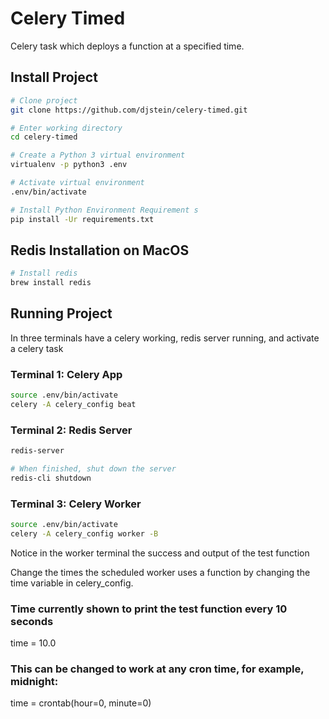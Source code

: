 # Celery Timed
Celery task which deploys a function at a specified time.

## Install Project
```bash
# Clone project
git clone https://github.com/djstein/celery-timed.git

# Enter working directory
cd celery-timed

# Create a Python 3 virtual environment
virtualenv -p python3 .env

# Activate virtual environment 
.env/bin/activate

# Install Python Environment Requirement s
pip install -Ur requirements.txt
```

## Redis Installation on MacOS
```bash
# Install redis
brew install redis
```

## Running Project
In three terminals have a celery working, redis server running, and activate a celery task

### Terminal 1: Celery App
```bash
source .env/bin/activate
celery -A celery_config beat
```
### Terminal 2: Redis Server
```bash
redis-server

# When finished, shut down the server
redis-cli shutdown
```

### Terminal 3: Celery Worker
```bash
source .env/bin/activate
celery -A celery_config worker -B
```

Notice in the worker terminal the success and output of the test function

Change the times the scheduled worker uses a function by changing the time variable in celery_config.

### Time currently shown to print the test function every 10 seconds
time = 10.0

### This can be changed to work at any cron time, for example, midnight:
time = crontab(hour=0, minute=0)